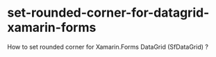 # set-rounded-corner-for-datagrid-xamarin-forms
How to set rounded corner for Xamarin.Forms DataGrid (SfDataGrid) ?
